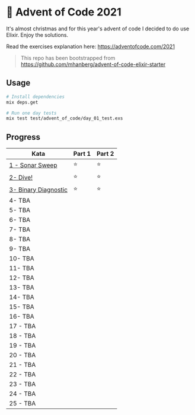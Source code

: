 # 🎄 Advent of Code 2021

It's almost christmas and for this year's advent of code I decided to do use Elixir. Enjoy the solutions.

Read the exercises explanation here: https://adventofcode.com/2021

> This repo has been bootstrapped from https://github.com/mhanberg/advent-of-code-elixir-starter

## Usage

```bash
# Install dependencies
mix deps.get

# Run one day tests
mix test test/advent_of_code/day_01_test.exs
```

## Progress

| Kata                                                 | Part 1 | Part 2 |
| ---------------------------------------------------- | ------ | ------ |
| [1 - Sonar Sweep](lib/advent_of_code/day_01.ex)      | ⭐️      | ⭐️      |
| [2- Dive!](lib/advent_of_code/day_02.ex)             | ⭐️      | ⭐️      |
| [3- Binary Diagnostic](lib/advent_of_code/day_03.ex) | ⭐️      | ⭐️      |
| 4- TBA                                               |        |        |
| 5- TBA                                               |        |        |
| 6- TBA                                               |        |        |
| 7- TBA                                               |        |        |
| 8- TBA                                               |        |        |
| 9- TBA                                               |        |        |
| 10- TBA                                              |        |        |
| 11- TBA                                              |        |        |
| 12- TBA                                              |        |        |
| 13- TBA                                              |        |        |
| 14- TBA                                              |        |        |
| 15- TBA                                              |        |        |
| 16- TBA                                              |        |        |
| 17 - TBA                                             |        |        |
| 18 - TBA                                             |        |        |
| 19 - TBA                                             |        |        |
| 20 - TBA                                             |        |        |
| 21 - TBA                                             |        |        |
| 22 - TBA                                             |        |        |
| 23 - TBA                                             |        |        |
| 24 - TBA                                             |        |        |
| 25 - TBA                                             |        |        |


